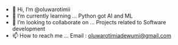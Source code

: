 - 👋 Hi, I’m @oluwarotimii
- 🌱 I’m currently learning ... Python got AI and ML
- 💞️ I’m looking to collaborate on ... Projects related to Software development
- 📫 How to reach me ... Email : oluwarotimiadewumi@gmail.com

<!---
oluwarotimii/oluwarotimii is a ✨ special ✨ repository because its `README.md` (this file) appears on your GitHub profile.
You can click the Preview link to take a look at your changes.
--->
